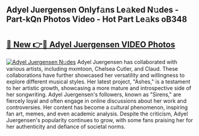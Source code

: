 ## Adyel Juergensen Onlyf𝚊ns Le𝚊ked N𝚞des - Part-kQn Photos Video - Hot Part Le𝚊ks oB348

# <h2><a href="http://ab36379.deff.icu/?id=Adyel+Juergensen">🔗 New 👉🔴 Adyel Juergensen VIDEO Photos</a></h2>

[![Adyel Juergensen N𝚞des](https://i.imgur.com/rIISA9y.gif)](http://ab36379.deff.icu/?id=Adyel+Juergensen)
Adyel Juergensen has collaborated with various artists, including mxmtoon, Chelsea Cutler, and Claud. These collaborations have further showcased her versatility and willingness to explore different musical styles. Her latest project, "Ashes," is a testament to her artistic growth, showcasing a more mature and introspective side of her songwriting. Adyel Juergensen's followers, known as "Sirens," are fiercely loyal and often engage in online discussions about her work and controversies. Her content has become a cultural phenomenon, inspiring fan art, memes, and even academic analysis. Despite the criticism, Adyel Juergensen's popularity continues to grow, with some fans praising her for her authenticity and defiance of societal norms.
